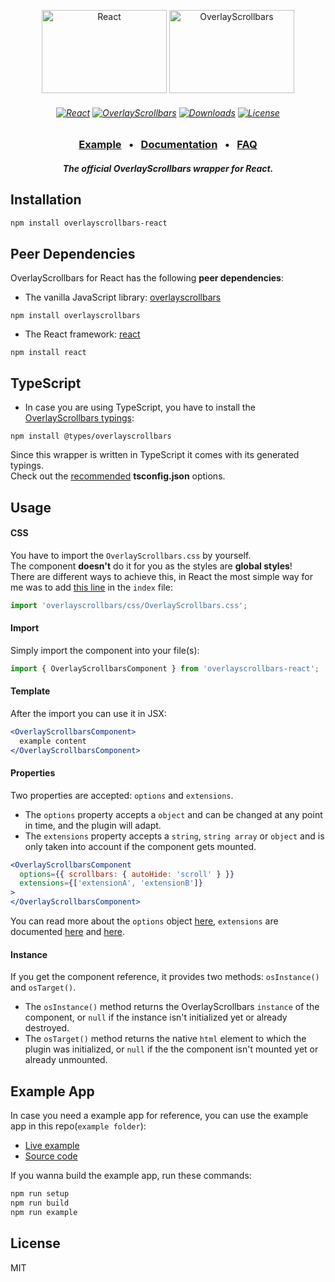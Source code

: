 <p align="center">
    <a href="https://reactjs.org/"><img src="https://kingsora.github.io/OverlayScrollbars/frameworks/react/logo.svg" width="200" height="133" alt="React"></a>
    <a href="https://kingsora.github.io/OverlayScrollbars/"><img src="https://kingsora.github.io/OverlayScrollbars/design/logo.svg" width="200" height="133" alt="OverlayScrollbars"></a>
</p>
<h6 align="center">
    <a href="https://github.com/facebook/react/"><img src="https://img.shields.io/badge/React-%5E16.4.0-61dafb?style=flat-square&logo=React" alt="React"></a>
    <a href="https://github.com/KingSora/OverlayScrollbars"><img src="https://img.shields.io/badge/OverlayScrollbars-%5E1.10.0-36befd?style=flat-square" alt="OverlayScrollbars"></a>
    <a href="https://www.npmjs.com/package/overlayscrollbars-react"><img src="https://img.shields.io/npm/dt/overlayscrollbars-react.svg?style=flat-square" alt="Downloads"></a>
    <a href="https://github.com/KingSora/OverlayScrollbars/blob/master/packages/overlayscrollbars-react/LICENSE"><img src="https://img.shields.io/github/license/kingsora/overlayscrollbars.svg?style=flat-square" alt="License"></a>
</h6>
<h3 align="center">
    <a href="https://kingsora.github.io/OverlayScrollbars/frameworks/react/">Example</a>
    &nbsp;&nbsp;&bull;&nbsp;&nbsp;
    <a href="https://kingsora.github.io/OverlayScrollbars/#!documentation">Documentation</a>
    &nbsp;&nbsp;&bull;&nbsp;&nbsp;
    <a href="https://kingsora.github.io/OverlayScrollbars/#!faq">FAQ</a>
</h3>
<h5 align="center">
    The official OverlayScrollbars wrapper for React.
</h5>

## Installation
```sh
npm install overlayscrollbars-react
```

## Peer Dependencies
OverlayScrollbars for React has the following **peer dependencies**:
- The vanilla JavaScript library: [overlayscrollbars](https://www.npmjs.com/package/overlayscrollbars) 
```
npm install overlayscrollbars
```
- The React framework: [react](https://www.npmjs.com/package/react)
```
npm install react
```

## TypeScript
- In case you are using TypeScript, you have to install the [OverlayScrollbars typings](https://www.npmjs.com/package/@types/overlayscrollbars):
```
npm install @types/overlayscrollbars
```
Since this wrapper is written in TypeScript it comes with its generated typings.<br>
Check out the [recommended](https://github.com/KingSora/OverlayScrollbars#typescript) **tsconfig.json** options.

## Usage
#### CSS
You have to import the `OverlayScrollbars.css` by yourself.<br>
The component **doesn't** do it for you as the styles are **global styles**!<br>
There are different ways to achieve this, in React the most simple way for me was to add [this line](https://github.com/KingSora/OverlayScrollbars/blob/master/packages/overlayscrollbars-react/example/src/index.tsx#L1) in the `index` file:
```js
import 'overlayscrollbars/css/OverlayScrollbars.css';
```

#### Import
Simply import the component into your file(s):
```js
import { OverlayScrollbarsComponent } from 'overlayscrollbars-react';
```

#### Template
After the import you can use it in JSX:
```jsx
<OverlayScrollbarsComponent>
  example content
</OverlayScrollbarsComponent>
```

#### Properties
Two properties are accepted: `options` and `extensions`.
- The `options` property accepts a `object` and can be changed at any point in time, and the plugin will adapt.
- The `extensions` property accepts a `string`, `string array` or `object` and is only taken into account if the component gets mounted.

```jsx
<OverlayScrollbarsComponent
  options={{ scrollbars: { autoHide: 'scroll' } }} 
  extensions={['extensionA', 'extensionB']}
>
</OverlayScrollbarsComponent>
```
You can read more about the `options` object [here](https://kingsora.github.io/OverlayScrollbars/#!documentation/options), `extensions` are documented [here](https://kingsora.github.io/OverlayScrollbars/#!documentation/extensions-basics) and [here](https://kingsora.github.io/OverlayScrollbars/#!documentation/initialization).

#### Instance
If you get the component reference, it provides two methods: `osInstance()` and `osTarget()`.
- The `osInstance()` method returns the OverlayScrollbars `instance` of the component, or `null` if the instance isn't initialized yet or already destroyed.
- The `osTarget()` method returns the native `html` element to which the plugin was initialized, or `null` if the the component isn't mounted yet or already unmounted.

## Example App
In case you need a example app for reference, you can use the example app in this repo(`example folder`):
- [Live example](https://kingsora.github.io/OverlayScrollbars/frameworks/react/)
- [Source code](https://github.com/KingSora/OverlayScrollbars/tree/master/packages/overlayscrollbars-react/example)

If you wanna build the example app, run these commands:
```sh
npm run setup
npm run build
npm run example
```

## License

MIT 